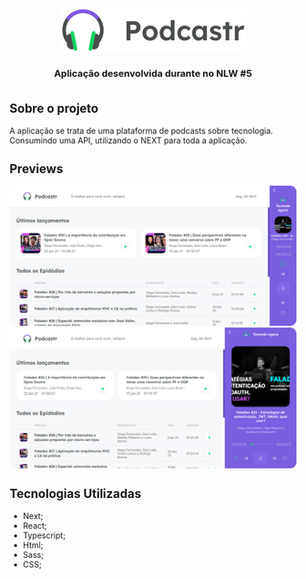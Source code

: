 <p align="center">
  <img src="./logo.svg" alt="Podcastr"/>
  <h3 align="center">Aplicação desenvolvida durante no NLW #5</h3>
</p>

#

## Sobre o projeto
A aplicação se trata de uma plataforma de podcasts sobre tecnologia. Consumindo uma API, utilizando o NEXT para toda a aplicação.


## Previews
![](preview1.png)
![](preview2.png)

## Tecnologias Utilizadas
- Next;
- React;
- Typescript;
- Html;
- Sass;
- CSS;